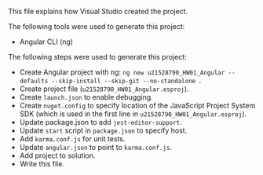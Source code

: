 This file explains how Visual Studio created the project.

The following tools were used to generate this project:
- Angular CLI (ng)

The following steps were used to generate this project:
- Create Angular project with ng: `ng new u21528790_HW01_Angular --defaults --skip-install --skip-git --no-standalone `.
- Create project file (`u21528790_HW01_Angular.esproj`).
- Create `launch.json` to enable debugging.
- Create `nuget.config` to specify location of the JavaScript Project System SDK (which is used in the first line in `u21528790_HW01_Angular.esproj`).
- Update package.json to add `jest-editor-support`.
- Update `start` script in `package.json` to specify host.
- Add `karma.conf.js` for unit tests.
- Update `angular.json` to point to `karma.conf.js`.
- Add project to solution.
- Write this file.
